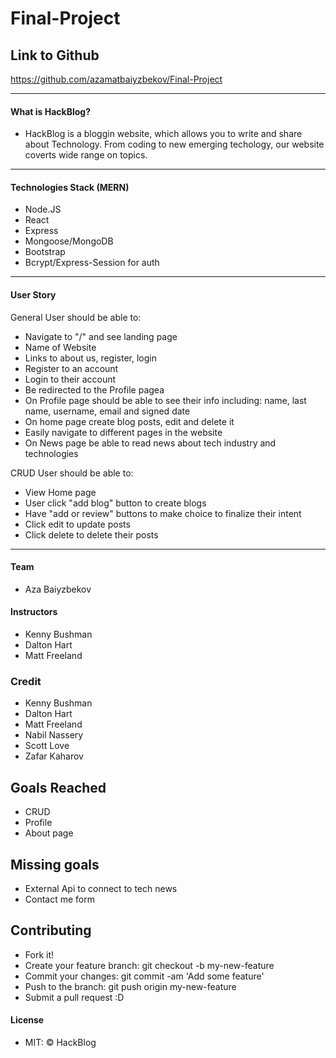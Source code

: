 # Final-Project

## Link to Github
https://github.com/azamatbaiyzbekov/Final-Project

-------------------------------------------
#### What is HackBlog?

- HackBlog is a bloggin website, which allows you to write and share about Technology. From coding to new emerging techology, our website coverts wide range on topics.

-------------------------------------------

#### Technologies Stack (MERN)
- Node.JS
- React
- Express
- Mongoose/MongoDB
- Bootstrap
- Bcrypt/Express-Session for auth


-----------------------------------------------------------------------------------
#### User Story
General
User should be able to:
- Navigate to "/" and see landing page
- Name of Website
- Links to about us, register, login
- Register to an account
- Login to their account
- Be redirected to the Profile pagea
- On Profile page should be able to see their info including: name, last name, username, email and signed date
- On home page create blog posts, edit and delete it
- Easily navigate to different pages in the website
- On News page be able to read news about tech industry and technologies

CRUD
User should be able to:
- View Home page
- User click "add blog" button to create blogs
- Have "add or review" buttons to make choice to finalize their intent
- Click edit to update posts
- Click delete to delete their posts


-------------------------------------------------------------------------------------------

#### Team
- Aza Baiyzbekov

#### Instructors
- Kenny Bushman
- Dalton Hart
- Matt Freeland

### Credit
- Kenny Bushman
- Dalton Hart
- Matt Freeland
- Nabil Nassery
- Scott Love
- Zafar Kaharov


## Goals Reached
- CRUD
- Profile
- About page

## Missing goals
- External Api to connect to tech news
- Contact me form

## Contributing
- Fork it!
- Create your feature branch: git checkout -b my-new-feature
- Commit your changes: git commit -am 'Add some feature'
- Push to the branch: git push origin my-new-feature
- Submit a pull request :D

#### License
- MIT: © HackBlog
